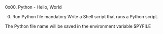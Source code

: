 0x00. Python - Hello, World

0. Run Python file
mandatory
Write a Shell script that runs a Python script.

The Python file name will be saved in the environment variable $PYFILE
